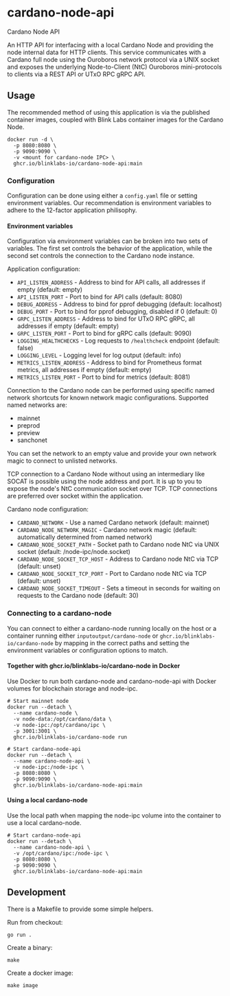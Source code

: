 # cardano-node-api

Cardano Node API

An HTTP API for interfacing with a local Cardano Node and providing the node
internal data for HTTP clients. This service communicates with a Cardano
full node using the Ouroboros network protocol via a UNIX socket and exposes
the underlying Node-to-Client (NtC) Ouroboros mini-protocols to clients via
a REST API or UTxO RPC gRPC API.

## Usage

The recommended method of using this application is via the published
container images, coupled with Blink Labs container images for the Cardano
Node.

```
docker run -d \
  -p 8080:8080 \
  -p 9090:9090 \
  -v <mount for cardano-node IPC> \
  ghcr.io/blinklabs-io/cardano-node-api:main
```

<!-- Binaries can be executed directly and are available from
[Releases](https://github.com/blinklabs-io/cardano-node-api/releases).

```
./cardano-node-api
```
-->
### Configuration

Configuration can be done using either a `config.yaml` file or setting
environment variables. Our recommendation is environment variables to adhere
to the 12-factor application philisophy.

#### Environment variables

Configuration via environment variables can be broken into two sets of
variables. The first set controls the behavior of the application, while the
second set controls the connection to the Cardano node instance.

Application configuration:
- `API_LISTEN_ADDRESS` - Address to bind for API calls, all addresses if empty
    (default: empty)
- `API_LISTEN_PORT` - Port to bind for API calls (default: 8080)
- `DEBUG_ADDRESS` - Address to bind for pprof debugging (default: localhost)
- `DEBUG_PORT` - Port to bind for pprof debugging, disabled if 0 (default: 0)
- `GRPC_LISTEN_ADDRESS` - Address to bind for UTxO RPC gRPC, all addresses if empty
    (default: empty)
- `GRPC_LISTEN_PORT` - Port to bind for gRPC calls (default: 9090)
- `LOGGING_HEALTHCHECKS` - Log requests to `/healthcheck` endpoint (default: false)
- `LOGGING_LEVEL` - Logging level for log output (default: info)
- `METRICS_LISTEN_ADDRESS` - Address to bind for Prometheus format metrics, all
    addresses if empty (default: empty)
- `METRICS_LISTEN_PORT` - Port to bind for metrics (default: 8081)

Connection to the Cardano node can be performed using specific named network
shortcuts for known network magic configurations. Supported named networks are:

- mainnet
- preprod
- preview
- sanchonet

You can set the network to an empty value and provide your own network magic to
connect to unlisted networks.

TCP connection to a Cardano Node without using an intermediary like SOCAT is
possible using the node address and port. It is up to you to expose the node's
NtC communication socket over TCP. TCP connections are preferred over socket
within the application.

Cardano node configuration:
- `CARDANO_NETWORK` - Use a named Cardano network (default: mainnet)
- `CARDANO_NODE_NETWORK_MAGIC` - Cardano network magic (default: automatically
    determined from named network)
- `CARDANO_NODE_SOCKET_PATH` - Socket path to Cardano node NtC via UNIX socket
    (default: /node-ipc/node.socket)
- `CARDANO_NODE_SOCKET_TCP_HOST` - Address to Cardano node NtC via TCP
   (default: unset)
- `CARDANO_NODE_SOCKET_TCP_PORT` - Port to Cardano node NtC via TCP (default:
    unset)
- `CARDANO_NODE_SOCKET_TIMEOUT` - Sets a timeout in seconds for waiting on
   requests to the Cardano node (default: 30)

### Connecting to a cardano-node

You can connect to either a cardano-node running locally on the host or a
container running either `inputoutput/cardano-node` or
`ghcr.io/blinklabs-io/cardano-node` by mapping in the correct paths and setting
the environment variables or configuration options to match.

#### Together with ghcr.io/blinklabs-io/cardano-node in Docker

Use Docker to run both cardano-node and cardano-node-api with Docker
volumes for blockchain storage and node-ipc.

```
# Start mainnet node
docker run --detach \
  --name cardano-node \
  -v node-data:/opt/cardano/data \
  -v node-ipc:/opt/cardano/ipc \
  -p 3001:3001 \
  ghcr.io/blinklabs-io/cardano-node run

# Start cardano-node-api
docker run --detach \
  --name cardano-node-api \
  -v node-ipc:/node-ipc \
  -p 8080:8080 \
  -p 9090:9090 \
  ghcr.io/blinklabs-io/cardano-node-api:main
```

#### Using a local cardano-node

Use the local path when mapping the node-ipc volume into the container to use
a local cardano-node.

```
# Start cardano-node-api
docker run --detach \
  --name cardano-node-api \
  -v /opt/cardano/ipc:/node-ipc \
  -p 8080:8080 \
  -p 9090:9090 \
  ghcr.io/blinklabs-io/cardano-node-api:main
```

## Development

There is a Makefile to provide some simple helpers.

Run from checkout:
```
go run .
```

Create a binary:
```
make
```

Create a docker image:
```
make image
```
